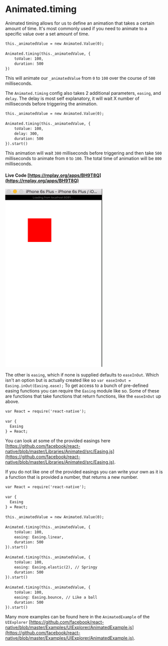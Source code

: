 # Animated.timing

Animated timing allows for us to define an animation that takes a certain amount of time. It's most commonly used if you need to animate to a specific value over a set amount of time.

```
this._animatedValue = new Animated.Value(0);

Animated.timing(this._animatedValue, {
	toValue: 100,
	duration: 500
})
```

This will animate our `_animatedValue` from `0` to `100` over the course of `500` milliseconds.

The `Animated.timing` config also takes 2 additional parameters, `easing`, and `delay`. The delay is most self explanatory, it will wait X number of milliseconds before triggering the animation.

```
this._animatedValue = new Animated.Value(0);

Animated.timing(this._animatedValue, {
	toValue: 100,
	delay: 300,
	duration: 500
}).start()
```

This animation will wait `300` milliseconds before triggering and then take `500` milliseconds to animate from `0` to `100`. The total time of animation will be `800` milliseconds.


#### Live Code [https://rnplay.org/apps/BH9T8Q](https://rnplay.org/apps/BH9T8Q)

![Simple Timing Move](images/SimpleTimingMove.gif)


The other is `easing`, which if none is supplied defaults to `easeInOut`. Which isn't an option but is actually created like so `var easeInOut = Easing.inOut(Easing.ease);`
To get access to a bunch of pre-defined easing functions you can require the `Easing` module like so. Some of these are functions that take functions that return functions, like the `easeInOut` up above.

```
var React = require('react-native');

var {
  Easing
} = React;
```

You can look at some of the provided easings here [https://github.com/facebook/react-native/blob/master/Libraries/Animated/src/Easing.js](https://github.com/facebook/react-native/blob/master/Libraries/Animated/src/Easing.js).

If you do not like one of the provided easings you can write your own as it is a function that is provided a number, that returns a new number.

```
var React = require('react-native');

var {
  Easing
} = React;

this._animatedValue = new Animated.Value(0);

Animated.timing(this._animatedValue, {
	toValue: 100,
	easing: Easing.linear,
	duration: 500
}).start()

Animated.timing(this._animatedValue, {
	toValue: 100,
	easing: Easing.elastic(2), // Springy
	duration: 500
}).start()

Animated.timing(this._animatedValue, {
	toValue: 100,
	easing: Easing.bounce, // Like a ball
	duration: 500
}).start()
```

Many more examples can be found here in the `AnimatedExample` of the `UIExplorer` [https://github.com/facebook/react-native/blob/master/Examples/UIExplorer/AnimatedExample.js](https://github.com/facebook/react-native/blob/master/Examples/UIExplorer/AnimatedExample.js).
